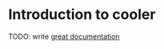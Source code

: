 # Introduction to cooler

TODO: write [great documentation](http://jacobian.org/writing/what-to-write/)
